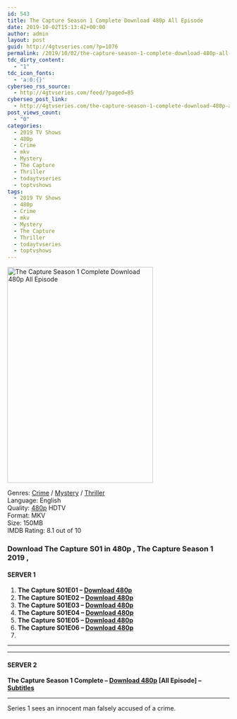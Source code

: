 ```yaml
---
id: 543
title: The Capture Season 1 Complete Download 480p All Episode
date: 2019-10-02T15:13:42+00:00
author: admin
layout: post
guid: http://4gtvseries.com/?p=1076
permalink: /2019/10/02/the-capture-season-1-complete-download-480p-all-episode/
tdc_dirty_content:
  - "1"
tdc_icon_fonts:
  - 'a:0:{}'
cyberseo_rss_source:
  - http://4gtvseries.com/feed/?paged=85
cyberseo_post_link:
  - http://4gtvseries.com/the-capture-season-1-complete-download-480p-all-episode/
post_views_count:
  - "0"
categories:
  - 2019 TV Shows
  - 480p
  - Crime
  - mkv
  - Mystery
  - The Capture
  - Thriller
  - todaytvseries
  - toptvshows
tags:
  - 2019 TV Shows
  - 480p
  - Crime
  - mkv
  - Mystery
  - The Capture
  - Thriller
  - todaytvseries
  - toptvshows
---
```

<img loading="lazy" class="aligncenter" src="https://1.bp.blogspot.com/-FKhzbsQrGu8/XZS830gTsaI/AAAAAAAAAVw/_iEI1oJF5cIGf891QutN6SNzB7n-cAPnwCK4BGAYYCw/s1600/The%2BCapture%2BSeason%2B1.jpg" alt="The Capture Season 1 Complete Download 480p All Episode" width="330" height="488" />

Genres:&nbsp;<a href="http://4gtvseries.com/tag/crime/" data-wpel-link="internal">Crime</a>&nbsp;/&nbsp;<a href="http://4gtvseries.com/tag/mystery/" data-wpel-link="internal">Mystery</a> / <a href="http://4gtvseries.com/tag/thriller/" data-wpel-link="internal">Thriller</a>  
Language: English  
Quality:&nbsp;<a href="http://4gtvseries.com/tag/480p/" data-wpel-link="internal">480p</a>&nbsp;HDTV  
Format: MKV  
Size: 150MB  
IMDB Rating: 8.1 out of 10

### **Download The Capture S01 in 480p , The Capture Season 1 2019 ,&nbsp;**

#### <span><strong>SERVER 1</strong></span>

  1. **The Capture S01E01 – <a href="http://slink.dl480p.xyz/Be6zQQf" data-wpel-link="external" target="_blank" rel="nofollow external noopener noreferrer" class="wpel-icon-left"><i class="wpel-icon fa fa-download" aria-hidden="true"></i>Download 480p</a>**
  2. **The Capture S01E02 – <a href="http://slink.dl480p.xyz/pTC5MU" data-wpel-link="external" target="_blank" rel="nofollow external noopener noreferrer" class="wpel-icon-left"><i class="wpel-icon fa fa-download" aria-hidden="true"></i>Download 480p</a>**
  3. **The Capture S01E03 – <a href="http://slink.dl480p.xyz/mvkkMtWL" data-wpel-link="external" target="_blank" rel="nofollow external noopener noreferrer" class="wpel-icon-left"><i class="wpel-icon fa fa-download" aria-hidden="true"></i>Download 480p</a>**
  4. **The Capture S01E04 – <a href="http://slink.dl480p.xyz/Njpr" data-wpel-link="external" target="_blank" rel="nofollow external noopener noreferrer" class="wpel-icon-left"><i class="wpel-icon fa fa-download" aria-hidden="true"></i>Download 480p</a>**
  5. **The Capture S01E05 – <a href="http://slink.dl480p.xyz/v5locs" data-wpel-link="external" target="_blank" rel="nofollow external noopener noreferrer" class="wpel-icon-left"><i class="wpel-icon fa fa-download" aria-hidden="true"></i>Download 480p</a>**
  6. **The Capture S01E06 – <a href="http://slink.dl480p.xyz/AXv6F0" data-wpel-link="external" target="_blank" rel="nofollow external noopener noreferrer" class="wpel-icon-left"><i class="wpel-icon fa fa-download" aria-hidden="true"></i>Download 480p</a>**
  7. 

* * *

* * *

#### <span><strong>SERVER 2</strong></span>

**The Capture Season 1 Complete – <a href="http://dl480p.xyz/867/" data-wpel-link="external" target="_blank" rel="nofollow external noopener noreferrer" class="wpel-icon-left"><i class="wpel-icon fa fa-download" aria-hidden="true"></i>Download 480p</a> [All Episode] – <a href="https://subscene.com/subtitles/the-capture-2019" data-wpel-link="external" target="_blank" rel="nofollow external noopener noreferrer" class="wpel-icon-left"><i class="wpel-icon fa fa-download" aria-hidden="true"></i>Subtitles</a>**

* * *

Series 1 sees an innocent man falsely accused of a crime.

<div align="center">
</div>